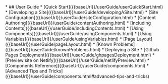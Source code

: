 <navigation class="website-content">
* ## User Guide
* [Quick Start]({{baseUrl}}/userGuide/userQuickStart.html)
* [Developing a Site]({{baseUrl}}/userGuide/developingASite.html)
  * [Site Configuration]({{baseUrl}}/userGuide/siteConfiguration.html)
* [Content Authoring]({{baseUrl}}/userGuide/contentAuthoring.html)
  * [Including Contents]({{baseUrl}}/userGuide/includingContents.html)
  * [Using Components]({{baseUrl}}/userGuide/usingComponents.html)
  * [Using Variables]({{baseUrl}}/userGuide/usingVariables.html)
  * [Page Layout]({{baseUrl}}/userGuide/pageLayout.html)
  * [Known Problems]({{baseUrl}}/userGuide/knownProblems.html)
* Deploying a Site
  * [Github Pages Deployment]({{baseUrl}}/userGuide/ghpagesDeployment.html)
  * [Preview site on Netlify]({{baseUrl}}/userGuide/netlifyPreview.html)
* [Components Reference]({{baseUrl}}/userGuide/components.html)
  * [Advanced Tips and Tricks]({{baseUrl}}/userGuide/components.html#advanced-tips-and-tricks)
</navigation>
